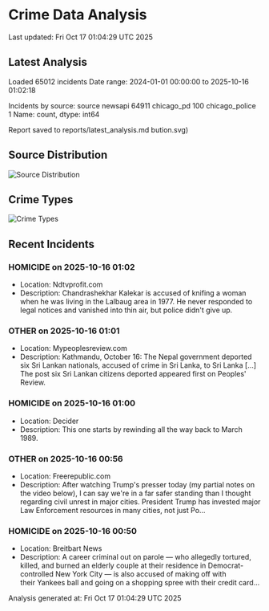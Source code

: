# Crime Data Analysis
Last updated: Fri Oct 17 01:04:29 UTC 2025

## Latest Analysis

Loaded 65012 incidents
Date range: 2024-01-01 00:00:00 to 2025-10-16 01:02:18

Incidents by source:
source
newsapi           64911
chicago_pd          100
chicago_police        1
Name: count, dtype: int64

Report saved to reports/latest_analysis.md
bution.svg)

## Source Distribution
![Source Distribution](images/source_distribution.svg)

## Crime Types
![Crime Types](images/crime_types.svg)

## Recent Incidents

### HOMICIDE on 2025-10-16 01:02
- Location: Ndtvprofit.com
- Description: Chandrashekhar Kalekar is accused of knifing a woman when he was living in the Lalbaug area in 1977. He never responded to legal notices and vanished into thin air, but police didn't give up.


### OTHER on 2025-10-16 01:01
- Location: Mypeoplesreview.com
- Description: Kathmandu, October 16: The Nepal government deported six Sri Lankan nationals, accused of crime in Sri Lanka, to Sri Lanka […]
The post six Sri Lankan citizens deported appeared first on Peoples' Review.


### HOMICIDE on 2025-10-16 01:00
- Location: Decider
- Description: This one starts by rewinding all the way back to March 1989.


### OTHER on 2025-10-16 00:56
- Location: Freerepublic.com
- Description: After watching Trump's presser today (my partial notes on the video below), I can say we're in a far safer standing than I thought regarding civil unrest in major cities. President Trump has invested major Law Enforcement resources in many cities, not just Po…


### HOMICIDE on 2025-10-16 00:50
- Location: Breitbart News
- Description: A career criminal out on parole — who allegedly tortured, killed, and burned an elderly couple at their residence in Democrat-controlled New York City — is also accused of making off with their Yankees ball and going on a shopping spree with their credit card…

Analysis generated at: Fri Oct 17 01:04:29 UTC 2025
